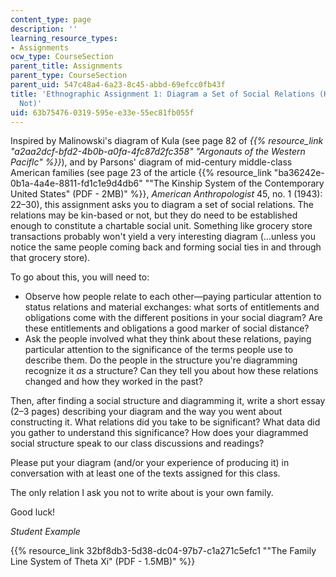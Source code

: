 ```yaml
---
content_type: page
description: ''
learning_resource_types:
- Assignments
ocw_type: CourseSection
parent_title: Assignments
parent_type: CourseSection
parent_uid: 547c48a4-6a23-8c45-abbd-69efcc0fb43f
title: 'Ethnographic Assignment 1: Diagram a Set of Social Relations (Kin-Based or
  Not)'
uid: 63b75476-0319-595e-e33e-55ec81fb055f
---
```


Inspired by Malinowski's diagram of Kula (see page 82 of _{{% resource_link "a2aa2dcf-bfd2-4b0b-a0fa-4fc87d2fc358" "Argonauts of the Western Paciflc" %}}_), and by Parsons' diagram of mid-century middle-class American families (see page 23 of the article {{% resource_link "ba36242e-0b1a-4a4e-8811-fd1c1e9d4db6" "\"The Kinship System of the Contemporary United States\" (PDF - 2MB)" %}}, _American Anthropologist_ 45, no. 1 (1943): 22–30), this assignment asks you to diagram a set of social relations. The relations may be kin-based or not, but they do need to be established enough to constitute a chartable social unit. Something like grocery store transactions probably won't yield a very interesting diagram (…unless you notice the same people coming back and forming social ties in and through that grocery store).

To go about this, you will need to:

*   Observe how people relate to each other—paying particular attention to status relations and material exchanges: what sorts of entitlements and obligations come with the different positions in your social diagram? Are these entitlements and obligations a good marker of social distance?
*   Ask the people involved what they think about these relations, paying particular attention to the significance of the terms people use to describe them. Do the people in the structure you're diagramming recognize it _as_ a structure? Can they tell you about how these relations changed and how they worked in the past?

Then, after finding a social structure and diagramming it, write a short essay (2–3 pages) describing your diagram and the way you went about constructing it. What relations did you take to be significant? What data did you gather to understand this significance? How does your diagrammed social structure speak to our class discussions and readings?

Please put your diagram (and/or your experience of producing it) in conversation with at least one of the texts assigned for this class.

The only relation I ask you not to write about is your own family.

Good luck!

_Student Example_

{{% resource_link 32bf8db3-5d38-dc04-97b7-c1a271c5efc1 "\"The Family Line System of Theta Xi\" (PDF - 1.5MB)" %}}